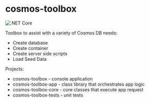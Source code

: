 # cosmos-toolbox

![.NET Core](https://github.com/scottluskcis/cosmos-toolbox/workflows/.NET%20Core/badge.svg)

Toolbox to assist with a variety of Cosmos DB needs:

* Create database
* Create container
* Create server side scripts
* Load Seed Data

Projects:

* cosmos-toolbox - console application
* cosmos-toolbox-app - class library that orchestrates app logic
* cosmos-toolbox-core - core classes that execute app request
* cosmos-toolbox-tests - unit tests

